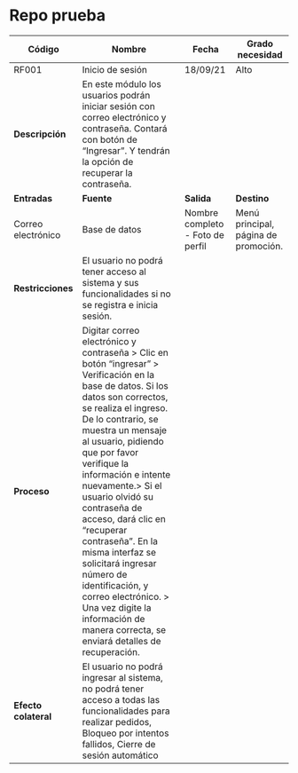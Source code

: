 # Repo prueba

| Código | Nombre | Fecha | Grado necesidad |
| --- | --- | --- | --- | 
| RF001 | Inicio de sesión | 18/09/21 | Alto |
| **Descripción** | En este módulo los usuarios podrán iniciar sesión con correo electrónico y contraseña. Contará con botón de “Ingresar”. Y tendrán la opción de recuperar la contraseña. |
| **Entradas** | **Fuente** | **Salida** | **Destino** | 
|Correo electrónico | Base de datos | Nombre completo - Foto de perfil | Menú principal, página de promoción.|
| **Restricciones** | El usuario no podrá tener acceso al sistema y sus funcionalidades si no se registra e inicia sesión.|
|**Proceso**| Digitar correo electrónico y contraseña > Clic en botón “ingresar” > Verificación en la base de datos. Si los datos son correctos, se realiza el ingreso. De lo contrario, se muestra un mensaje al usuario, pidiendo que por favor verifique la información e intente nuevamente.> Si el usuario olvidó su contraseña de acceso, dará clic en “recuperar contraseña”.  En la misma interfaz se solicitará ingresar número de identificación, y correo electrónico. >  Una vez digite la información de manera correcta, se enviará detalles de recuperación.|
| **Efecto colateral** | El usuario no podrá ingresar al sistema, no podrá tener acceso a todas las funcionalidades para realizar pedidos, Bloqueo por intentos fallidos, Cierre de sesión automático | 
